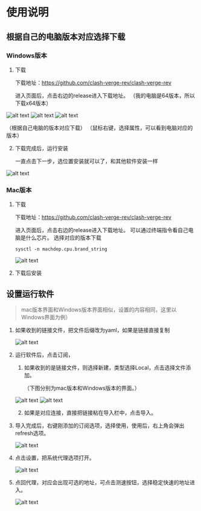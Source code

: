 # 使用说明


## 根据自己的电脑版本对应选择下载

### Windows版本

1. 下载

    下载地址：https://github.com/clash-verge-rev/clash-verge-rev

    进入页面后，点击右边的release进入下载地址。
    （我的电脑是64版本，所以下载x64版本）

![alt text](image.png)
![alt text](image-1.png)
![alt text](image-2.png)

（根据自己电脑的版本对应下载）
（鼠标右键，选择属性，可以看到电脑对应的版本）


2. 下载完成后，运行安装

    一直点击下一步，选位置安装就可以了，和其他软件安装一样

![alt text](image-3.png)


### Mac版本

1. 下载

    下载地址：https://github.com/clash-verge-rev/clash-verge-rev

    进入页面后，点击右边的release进入下载地址。
    可以通过终端指令看自己电脑是什么芯片。
    选择对应的版本下载

    ```sysctl -n machdep.cpu.brand_string```

    ![alt text](b8c58ba1b9c85d9e82cc1d5ca94f51a.png)

2. 下载后安装



## 设置运行软件

>mac版本界面和Windows版本界面相似，设置的内容相同，这里以Windows界面为例）    

1. 如果收到的链接文件，把文件后缀改为yaml，如果是链接直接复制
    
    ![alt text](image-6.png)

2. 运行软件后，点击订阅，
    1. 如果收到的是链接文件，则选择新建，类型选择Local，点击选择文件添加。

        （下图分别为mac版本和Windows版本的界面。）
    
    ![alt text](59736fe03dfe6a4ed95a186abfd595d.png)
    ![alt text](image-4.png)

    2. 如果是对应连接，直接把链接粘在导入栏中，点击导入。


3. 导入完成后，右键刚添加的订阅选项，选择使用，使用后，右上角会弹出refresh选项。

    ![alt text](image-5.png)

5. 点击设置，把系统代理选项打开。

    ![alt text](image-7.png)

6. 点回代理，对应会出现可选的地址，可点击测速按钮，选择稳定快速的地址进入。

    ![alt text](image-8.png)